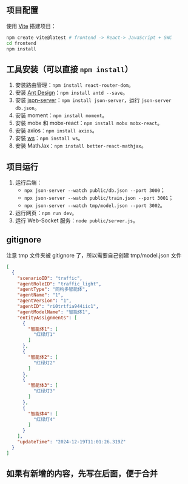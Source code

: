 ## 项目配置

使用 [Vite](https://vitejs.cn/vite3-cn/guide/) 搭建项目：
```bash
npm create vite@latest # frontend -> React-> JavaScript + SWC
cd frontend
npm install
```

## 工具安装（可以直接 `npm install`）

1. 安装路由管理：`npm install react-router-dom`。
2. 安装 [Ant Design](https://ant.design/docs/react/use-with-vite-cn)：`npm install antd --save`。
3. 安装 [json-server](https://www.npmjs.com/package/json-server)：`npm install json-server`，运行 `json-server db.json`。
4. 安装 moment：`npm install moment`。
5. 安装 mobx 和 mobx-react：`npm install mobx mobx-react`。
6. 安装 axios：`npm install axios`。
7. 安装 [ws](https://github.com/websockets/ws)：`npm install ws`。
8. 安装 MathJax：`npm install better-react-mathjax`。

## 项目运行

1. 运行后端：
   - `npx json-server --watch public/db.json --port 3000`； 
   - `npx json-server --watch public/train.json --port 3001`； 
   - `npx json-server --watch tmp/model.json --port 3002`。 
2. 运行网页：`npm run dev`。
3. 运行 Web-Socket 服务：`node public/server.js`。

## gitignore

注意 tmp 文件夹被 gitignore 了，所以需要自己创建 tmp/model.json 文件
```json
[
  {
    "scenarioID": "traffic",
    "agentRoleID": "traffic_light",
    "agentType": "同构多智能体",
    "agentName": "1",
    "agentVersion": "1",
    "agentID": "ri0trtfia944iic1",
    "agentModelName": "智能体1",
    "entityAssignments": [
      {
        "智能体1": [
          "红绿灯1"
        ]
      },
      {
        "智能体2": [
          "红绿灯2"
        ]
      },
      {
        "智能体3": [
          "红绿灯3"
        ]
      },
      {
        "智能体4": [
          "红绿灯4"
        ]
      }
    ],
    "updateTime": "2024-12-19T11:01:26.319Z"
  }
]
```

## 如果有新增的内容，先写在后面，便于合并
